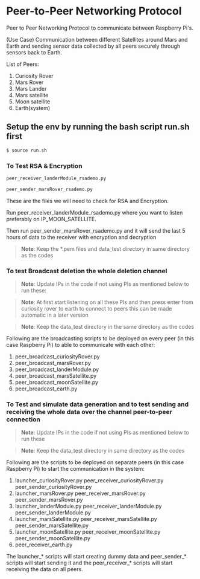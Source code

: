 # Peer-to-Peer Networking Protocol 

Peer to Peer Networking Protocol to communicate between Raspberry Pi's.

(Use Case) Communication between different Satellites around Mars and Earth and sending sensor data collected by all peers securely through sensors back to Earth.


List of Peers:
1. Curiosity Rover
2. Mars Rover
3. Mars Lander
4. Mars satellite
5. Moon satellite
6. Earth(system)


## Setup the env by running the bash script run.sh first

```bash
$ source run.sh
```

### To Test RSA & Encryption 

```bash
peer_receiver_landerModule_rsademo.py

peer_sender_marsRover_rsademo.py
```

These are the files we will need to check for RSA and Encryption.

Run peer_receiver_landerModule_rsademo.py where you want to listen preferably on IP_MOON_SATELLITE.

Then run peer_sender_marsRover_rsademo.py and it will send the last 5 hours of data to the receiver with encryption and decryption

> **Note**: Keep the *.pem files and data_test directory in same directory as the codes 


### To test Broadcast deletion the whole deletion channel

> **Note**: Update IPs in the code if not using PIs as mentioned below to run these:

> **Note**: At first start listening on all these PIs and then press enter from curiosity rover to earth to connect to peers this can be made automatic in a later version

> **Note**: Keep the data_test directory in the same directory as the codes 

Following are the broadcasting scripts to be deployed on every peer (in this case Raspberry Pi) to able to communicate with each other:
1. peer_broadcast_curiosityRover.py  
2. peer_broadcast_marsRover.py     
3. peer_broadcast_landerModule.py  
4. peer_broadcast_marsSatellite.py
5. peer_broadcast_moonSatellite.py
6. peer_broadcast_earth.py           

### To Test and simulate data generation and to test sending and receiving the whole data over the channel peer-to-peer connection

> **Note**: Update IPs in the code if not using PIs as mentioned below to run these

> **Note**: Keep the data_test directory in same directory as the codes 

Following are the scripts to be deployed on separate peers (in this case Raspberry Pi) to start the communication in the system:
1. launcher_curiosityRover.py peer_receiver_curiosityRover.py  peer_sender_curiosityRover.py 
2. launcher_marsRover.py peer_receiver_marsRover.py  peer_sender_marsRover.py 
3. launcher_landerModule.py peer_receiver_landerModule.py  peer_sender_landerModule.py 
4. launcher_marsSatellite.py peer_receiver_marsSatellite.py  peer_sender_marsSatellite.py 
5. launcher_moonSatellite.py peer_receiver_moonSatellite.py  peer_sender_moonSatellite.py 
6. peer_receiver_earth.py 

The launcher_* scripts will start creating dummy data and peer_sender_* scripts will start sending it and the peer_receiver_* scripts will start receiving the data on all peers.
